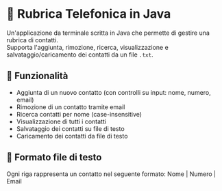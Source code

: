 # 📒 Rubrica Telefonica in Java
Un'applicazione da terminale scritta in Java che permette di gestire una rubrica di contatti.  
Supporta l'aggiunta, rimozione, ricerca, visualizzazione e salvataggio/caricamento dei contatti da un file `.txt`.

## 🚀 Funzionalità
- Aggiunta di un nuovo contatto (con controlli su input: nome, numero, email)
- Rimozione di un contatto tramite email
- Ricerca contatti per nome (case-insensitive)
- Visualizzazione di tutti i contatti
- Salvataggio dei contatti su file di testo
- Caricamento dei contatti da file di testo

## 💾 Formato file di testo
Ogni riga rappresenta un contatto nel seguente formato:
Nome | Numero | Email
